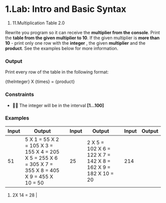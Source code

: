 ﻿# 1.Lab: Intro and Basic Syntax

1. 11.Multiplication Table 2.0

Rewrite you program so it can receive the **multiplier from the console**. Print the **table from the given multiplier to 10**. If the given multiplier is **more than 10** - print only one row with the **integer** , the given **multiplier** and the **product**. See the examples below for more information.

### Output

Print every row of the table in the following format:

{theInteger} X {times} = {product}

### Constraints

- **** The integer will be in the interval **[1…100]**

### Examples

| **Input** | **Output** |   | **Input** | **Output** |   | **Input** | **Output** |
| --- | --- | --- | --- | --- | --- | --- | --- |
| 51 | 5 X 1 = 55 X 2 = 105 X 3 = 155 X 4 = 205 X 5 = 255 X 6 = 305 X 7 = 355 X 8 = 405 X 9 = 455 X 10 = 50 |   | 25 | 2 X 5 = 102 X 6 = 122 X 7 = 142 X 8 = 162 X 9 = 182 X 10 = 20 |   | 214 |
1. 2X 14 = 28
 |

